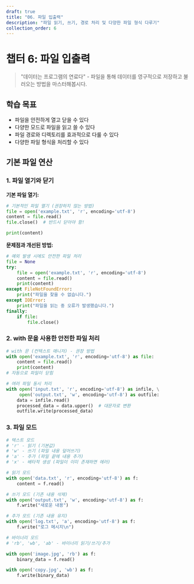 ```yaml
---
draft: true
title: "06. 파일 입출력"
description: "파일 읽기, 쓰기, 경로 처리 및 다양한 파일 형식 다루기"
collection_order: 6
---
```


# 챕터 6: 파일 입출력

> "데이터는 프로그램의 연료다" - 파일을 통해 데이터를 영구적으로 저장하고 불러오는 방법을 마스터해봅시다.

## 학습 목표
- 파일을 안전하게 열고 닫을 수 있다
- 다양한 모드로 파일을 읽고 쓸 수 있다
- 파일 경로와 디렉토리를 효과적으로 다룰 수 있다
- 다양한 파일 형식을 처리할 수 있다

## 기본 파일 연산

### 1. 파일 열기와 닫기

**기본 파일 열기:**

```python
# 기본적인 파일 열기 (권장하지 않는 방법)
file = open('example.txt', 'r', encoding='utf-8')
content = file.read()
file.close()  # 반드시 닫아야 함!

print(content)
```

**문제점과 개선된 방법:**

```python
# 예외 발생 시에도 안전한 파일 처리
file = None
try:
    file = open('example.txt', 'r', encoding='utf-8')
    content = file.read()
    print(content)
except FileNotFoundError:
    print("파일을 찾을 수 없습니다.")
except IOError:
    print("파일을 읽는 중 오류가 발생했습니다.")
finally:
    if file:
        file.close()
```

### 2. with 문을 사용한 안전한 파일 처리

```python
# with 문 (컨텍스트 매니저) - 권장 방법
with open('example.txt', 'r', encoding='utf-8') as file:
    content = file.read()
    print(content)
# 자동으로 파일이 닫힘

# 여러 파일 동시 처리
with open('input.txt', 'r', encoding='utf-8') as infile, \
     open('output.txt', 'w', encoding='utf-8') as outfile:
    data = infile.read()
    processed_data = data.upper()  # 대문자로 변환
    outfile.write(processed_data)
```

### 3. 파일 모드

```python
# 텍스트 모드
# 'r' - 읽기 (기본값)
# 'w' - 쓰기 (파일 내용 덮어쓰기)
# 'a' - 추가 (파일 끝에 내용 추가)
# 'x' - 배타적 생성 (파일이 이미 존재하면 에러)

# 읽기 모드
with open('data.txt', 'r', encoding='utf-8') as f:
    content = f.read()

# 쓰기 모드 (기존 내용 삭제)
with open('output.txt', 'w', encoding='utf-8') as f:
    f.write("새로운 내용")

# 추가 모드 (기존 내용 유지)
with open('log.txt', 'a', encoding='utf-8') as f:
    f.write("로그 메시지\n")

# 바이너리 모드
# 'rb', 'wb', 'ab' - 바이너리 읽기/쓰기/추가

with open('image.jpg', 'rb') as f:
    binary_data = f.read()

with open('copy.jpg', 'wb') as f:
    f.write(binary_data)
``` 